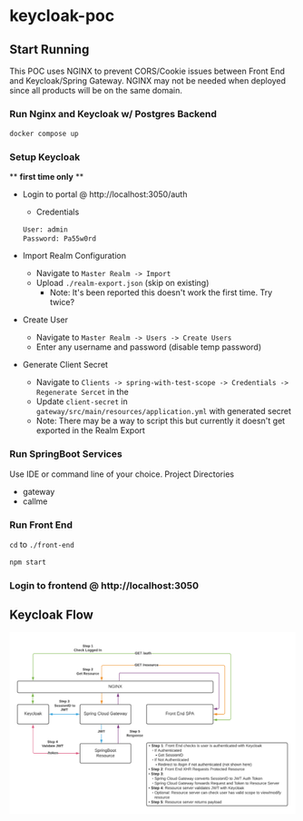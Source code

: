 # keycloak-poc

## Start Running

This POC uses NGINX to prevent CORS/Cookie issues between Front End and Keycloak/Spring Gateway. NGINX may not be needed when deployed since all products will be on the same domain.

### Run Nginx and Keycloak w/ Postgres Backend

```bash
docker compose up
```

### Setup Keycloak

\*\* **first time only** \*\*

- Login to portal @ http://localhost:3050/auth
  - Credentials
  ```
  User: admin
  Password: Pa55w0rd
  ```

- Import Realm Configuration
  - Navigate to `Master Realm -> Import`
  - Upload `./realm-export.json` (skip on existing)
    - Note: It's been reported this doesn't work the first time. Try twice?
- Create User
  - Navigate to `Master Realm -> Users -> Create Users`
  - Enter any username and password (disable temp password)
- Generate Client Secret
  - Navigate to `Clients -> spring-with-test-scope -> Credentials -> Regenerate Sercet` in the
  - Update `client-secret` in `gateway/src/main/resources/application.yml` with generated secret
  - Note: There may be a way to script this but currently it doesn't get exported in the Realm Export

### Run SpringBoot Services
Use IDE or command line of your choice.
Project Directories
- gateway
- callme

### Run Front End

`cd` to `./front-end`

```bash
npm start
```

### Login to frontend @ http://localhost:3050

## Keycloak Flow

<p align="center">
  <img src="./docs/keycloak-flow.png" />
</p>
